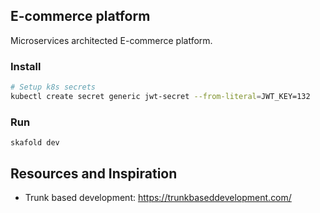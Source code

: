 ## E-commerce platform

Microservices architected E-commerce platform.


### Install

```bash
# Setup k8s secrets
kubectl create secret generic jwt-secret --from-literal=JWT_KEY=132
```


### Run

```
skafold dev
```


## Resources and Inspiration

- Trunk based development: https://trunkbaseddevelopment.com/